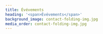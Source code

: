 ```yaml
---
title: Évévements
heading: '<span>Évévements</span>'
background_image: contact-folding-img.jpg
media_order: contact-folding-img.jpg
---
```


